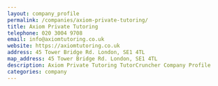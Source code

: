 ```yaml
---
layout: company_profile
permalink: /companies/axiom-private-tutoring/
title: Axiom Private Tutoring
telephone: 020 3004 9708
email: info@axiomtutoring.co.uk
website: https://axiomtutoring.co.uk
address: 45 Tower Bridge Rd. London, SE1 4TL
map_address: 45 Tower Bridge Rd. London, SE1 4TL
description: Axiom Private Tutoring TutorCruncher Company Profile
categories: company
---
```


